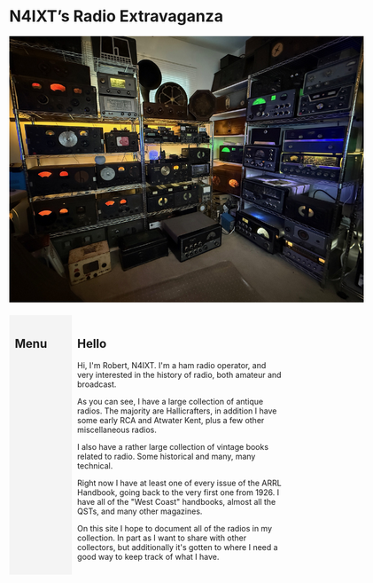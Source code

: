 # N4IXT’s Radio Extravaganza

<!DOCTYPE html>
<html>
<head>
  <style>
    body {
      display: flex;
      flex-direction: column;
    }
    .header {
      width: 100%;
      text-align: center;
      margin-bottom: 20px;
    }
    .main {
      display: flex;
      width: 100%;
    }
    .menu {
      width: 20%;
      padding: 10px;
      background-color: #f4f4f4;
    }
    .content {
      width: 80%;
      padding: 10px;
    }
  </style>
</head>
<body>
  <div class="header">
    <a href="room.jpg" target="_blank">
      <img src="room.jpg" style="max-width: 640px;" alt="N4IXTs Wall of Radios">
    </a>
  </div>
  <div class="main">
    <div class="menu">
      <h2>Menu</h2>
    <div id="menu-content"></div>
    </div>
    <div class="content">
    <h2>Hello</h2>
    <p>
Hi, I'm Robert, N4IXT. I'm a ham radio operator, and very interested in the history of radio, both amateur and broadcast.

As you can see, I have a large collection of antique radios. The majority are Hallicrafters, in addition I have some early RCA and Atwater Kent, plus a few other miscellaneous radios.

I also have a rather large collection of vintage books related to radio. Some historical and many, many technical.

Right now I have at least one of every issue of the ARRL Handbook, going back to the very first one from 1926. I have all of the "West Coast" handbooks, almost all the QSTs, and many other magazines.

On this site I hope to document all of the radios in my collection. In part as I want to share with other collectors, but additionally it's gotten to where I need a good way to keep track of what I have.
      </p>
    </div>
  </div>
  <script>
    document.addEventListener('DOMContentLoaded', function() {
      fetch('menu.html')
        .then(response => response.text())
        .then(data => {
          document.getElementById('menu-content').innerHTML = data;
        });
    });
  </script>
</body>
</html>
